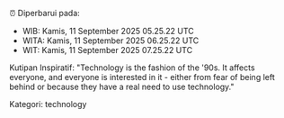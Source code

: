 ⏰ Diperbarui pada:
- WIB: Kamis, 11 September 2025 05.25.22 UTC
- WITA: Kamis, 11 September 2025 06.25.22 UTC
- WIT: Kamis, 11 September 2025 07.25.22 UTC

Kutipan Inspiratif:
"Technology is the fashion of the '90s. It affects everyone, and everyone is interested in it - either from fear of being left behind or because they have a real need to use technology."


Kategori: technology

